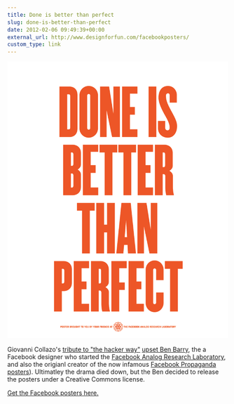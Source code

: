 ```yaml
---
title: Done is better than perfect
slug: done-is-better-than-perfect
date: 2012-02-06 09:49:39+00:00
external_url: http://www.designforfun.com/facebookposters/
custom_type: link
---
```


![Done is better than perfect](uploads/2012/02/done-is-better-than-perfect.png)

Giovanni Collazo's [tribute to "the hacker way"](http://elweb.co/hacking/how-our-tribute-to-the-hacker-way-pissed-off-a-facebook-designer/) [upset Ben Barry](https://twitter.com/#!/benbarry/status/165250329947021314), the a Facebook designer who started the [Facebook Analog Research Laboratory](https://www.facebook.com/analoglab), and also the origianl creator of the now infamous [Facebook Propaganda posters](http://benbarry.com/project/facebook-propaganda-posters)). Ultimatley the drama died down, but the Ben decided to release the posters under a Creative Commons license.

[Get the Facebook posters here.](http://www.designforfun.com/facebookposters/)
